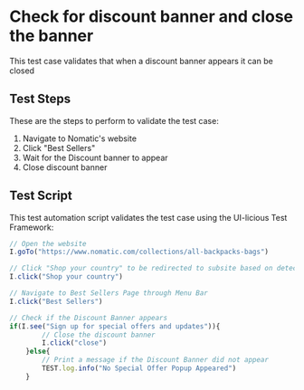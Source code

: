 # Check for discount banner and close the banner

This test case validates that when a discount banner appears it can be closed

## Test Steps

These are the steps to perform to validate the test case:

1. Navigate to Nomatic's website
2. Click "Best Sellers"
3. Wait for the Discount banner to appear
4. Close discount banner

## Test Script

This test automation script validates the test case using the UI-licious Test Framework:
```javascript
// Open the website
I.goTo("https://www.nomatic.com/collections/all-backpacks-bags")

// Click "Shop your country" to be redirected to subsite based on detected IP address
I.click("Shop your country")

// Navigate to Best Sellers Page through Menu Bar
I.click("Best Sellers")

// Check if the Discount Banner appears
if(I.see("Sign up for special offers and updates")){
        // Close the discount banner
		I.click("close")
	}else{
        // Print a message if the Discount Banner did not appear
		TEST.log.info("No Special Offer Popup Appeared")
	}
```
